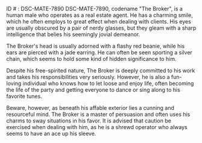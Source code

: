 ID # : DSC-MATE-7890
DSC-MATE-7890, codename "The Broker", is a human male who operates as a real estate agent. He has a charming smile, which he often employs to great effect when dealing with clients. His eyes are usually obscured by a pair of nerdy glasses, but they gleam with a sharp intelligence that belies his seemingly jovial demeanor.

The Broker's head is usually adorned with a flashy red beanie, while his ears are pierced with a jade earring. He can often be seen sporting a silver chain, which seems to hold some kind of hidden significance to him.

Despite his free-spirited nature, The Broker is deeply committed to his work and takes his responsibilities very seriously. However, he is also a fun-loving individual who knows how to let loose and enjoy life, often becoming the life of the party and getting everyone to dance or sing along to his favorite tunes.

Beware, however, as beneath his affable exterior lies a cunning and resourceful mind. The Broker is a master of persuasion and often uses his charms to sway situations in his favor. It is advised that caution be exercised when dealing with him, as he is a shrewd operator who always seems to have an ace up his sleeve.